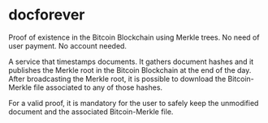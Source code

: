 # docforever
Proof of existence in the Bitcoin Blockchain using Merkle trees. No need of user payment. No account needed.

A service that timestamps documents. It gathers document hashes and it publishes the Merkle root in the Bitcoin Blockchain at the end of the day. After broadcasting the Merkle root, it is possible to download the Bitcoin-Merkle file associated to any of those hashes.

For a valid proof, it is mandatory for the user to safely keep the unmodified document and the associated Bitcoin-Merkle file.
